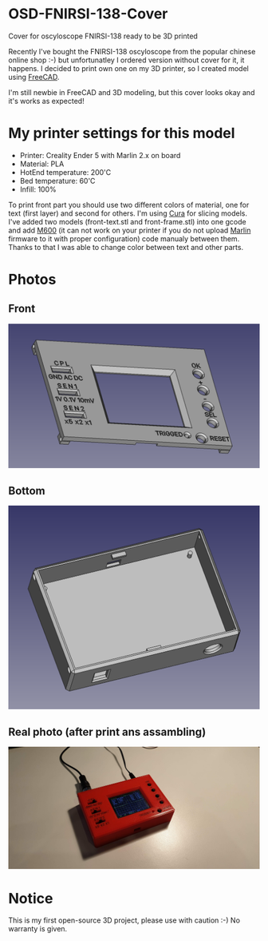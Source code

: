 # OSD-FNIRSI-138-Cover
Cover for oscyloscope FNIRSI-138 ready to be 3D printed

Recently I've bought the FNIRSI-138 oscyloscope from the popular chinese online shop :-) but unfortunatley I ordered version without cover for it, it happens. I decided to print own one on my 3D printer, so I created model using [FreeCAD](https://www.freecadweb.org/).

I'm still newbie in FreeCAD and 3D modeling, but this cover looks okay and it's works as expected!

# My printer settings for this model

* Printer: Creality Ender 5 with Marlin 2.x on board
* Material: PLA
* HotEnd temperature: 200'C
* Bed temperature: 60'C
* Infill: 100%

To print front part you should use two different colors of material, one for text (first layer) and second for others. I'm using [Cura](https://ultimaker.com/software/ultimaker-cura) for slicing models. I've added two models (front-text.stl and front-frame.stl) into one gcode and add [M600](https://marlinfw.org/docs/gcode/M600.html) (it can not work on your printer if you do not upload [Marlin](https://marlinfw.org/) firmware to it with proper configuration) code manualy between them. Thanks to that I was able to change color between text and other parts.

# Photos
## Front
![front-model](./img/front.png)

## Bottom
![bottom-model](./img/bottom.png)

## Real photo (after print ans assambling)
![real-photo](./img/real.jpg)


# Notice
This is my first open-source 3D project, please use with caution :-) No warranty is given.
